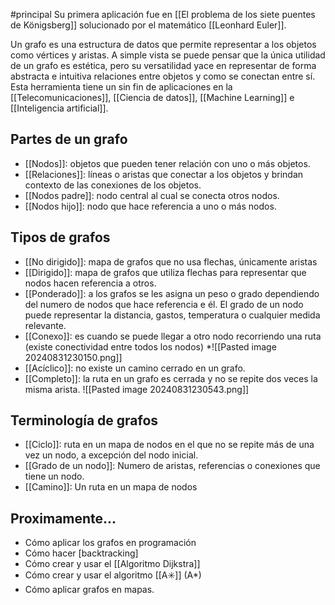 #principal
Su primera aplicación fue en [[El problema de los siete puentes de Königsberg]] solucionado por el matemático [[Leonhard Euler]].

Un grafo es una estructura de datos que permite representar a los objetos como vértices y aristas. A simple vista se puede pensar que la única utilidad de un grafo es estética, pero su versatilidad yace en representar de forma abstracta e intuitiva relaciones entre objetos y como se conectan entre sí. Esta herramienta tiene un sin fin de aplicaciones en la [[Telecomunicaciones]], [[Ciencia de datos]], [[Machine Learning]] e [[Inteligencia artificial]].

## Partes de un grafo
* [[Nodos]]: objetos que pueden tener relación con uno o más objetos.
* [[Relaciones]]: líneas o aristas que conectar a los objetos y brindan contexto de las conexiones de los objetos.
* [[Nodos padre]]: nodo central al cual se conecta otros nodos.
* [[Nodos hijo]]: nodo que hace referencia a uno o más nodos.

## Tipos de grafos
* [[No dirigido]]: mapa de grafos que no usa flechas, únicamente aristas
* [[Dirigido]]:  mapa de grafos que utiliza flechas para representar que nodos hacen referencia a otros.
* [[Ponderado]]: a los grafos se les asigna un peso o grado dependiendo del numero de nodos que hace referencia e él. El grado de un nodo puede representar la distancia, gastos, temperatura o cualquier medida relevante.
* [[Conexo]]:  es cuando se puede llegar a otro nodo recorriendo una ruta (existe conectividad entre todos los nodos)
	*![[Pasted image 20240831230150.png]]
* [[Acíclico]]: no existe un camino cerrado en un grafo.
* [[Completo]]: la ruta en un grafo es cerrada y no se repite dos veces la misma arista.
	![[Pasted image 20240831230543.png]]
## Terminología de grafos
* [[Ciclo]]: ruta en un mapa de nodos en el que no se repite más de una vez un nodo, a excepción del nodo inicial.
* [[Grado de un nodo]]: Numero de aristas, referencias o conexiones que tiene un nodo.
* [[Camino]]: Un ruta en un mapa de nodos

## Proximamente...
* Cómo aplicar los grafos en programación
* Cómo hacer [backtracking]
* Cómo crear y usar el [[Algoritmo Dijkstra]]
* Cómo crear y usar el algoritmo [[A✳️]] (A*)
* Cómo aplicar grafos en mapas.